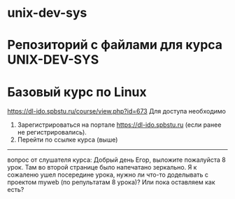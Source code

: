 # unix-dev-sys

# Репозиторий с файлами для курса UNIX-DEV-SYS

# Базовый курс по Linux
https://dl-ido.spbstu.ru/course/view.php?id=673
Для доступа необходимо 
1. Зарегистрироваться на портале https://dl-ido.spbstu.ru (если ранее не регистрировались).
2. Перейти по ссылке курса (выше)


---
вопрос от слушателя курса:
Добрый день Егор,
выложите пожалуйста 8 урок. Там во второй странице было напечатано зеркально.
Я к сожаленю ушел посередине урока, нужно ли что-то доделывать с проектом myweb (по репультатам 8 урока)? Или пока оставляем как есть?
